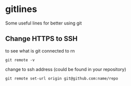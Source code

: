 # gitlines
Some useful lines for better using git

## Change HTTPS to SSH
to see what is git connected to rn

```git remote -v```
  
change to ssh address (could be found in your repository)

```git remote set-url origin git@github.com:name/repo```
